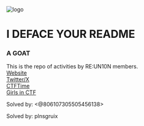 ![logo](https://ichef.bbci.co.uk/ace/standard/976/cpsprodpb/456e/live/08bb1170-3f6c-11ef-abf4-9dcdb3140a6f.jpg.webp)
# I DEFACE YOUR README 
### A GOAT
This is the repo of activities by RE:UN10N members.\
[Website](http://reun10n.team/)\
[Twitter/X](https://x.com/reun10n_/)\
[CTFTime](https://ctftime.org/team/307413)\
[Girls in CTF](https://girls-in-ctf.online/)

Solved by: <@806107305505456138> 

Solved by: plnsgruix